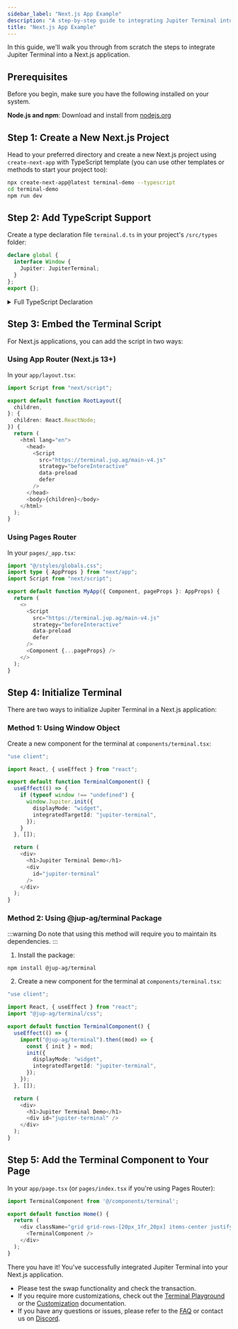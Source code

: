 ```yaml
---
sidebar_label: "Next.js App Example"
description: "A step-by-step guide to integrating Jupiter Terminal into a Next.js application."
title: "Next.js App Example"
---
```


<head>
    <title>Terminal Next.js App Example</title>
    <meta name="twitter:card" content="summary" />
</head>

In this guide, we'll walk you through from scratch the steps to integrate Jupiter Terminal into a Next.js application.

## Prerequisites

Before you begin, make sure you have the following installed on your system.

**Node.js and npm**: Download and install from [nodejs.org](https://nodejs.org)

## Step 1: Create a New Next.js Project

Head to your preferred directory and create a new Next.js project using `create-next-app` with TypeScript template (you can use other templates or methods to start your project too):

```bash
npx create-next-app@latest terminal-demo --typescript
cd terminal-demo
npm run dev
```

## Step 2: Add TypeScript Support

Create a type declaration file `terminal.d.ts` in your project's `/src/types` folder:

```typescript
declare global {
  interface Window {
    Jupiter: JupiterTerminal;
  }
};
export {};
```

<details>
  <summary>
    Full TypeScript Declaration
  </summary>

```typescript
declare global {
    interface Window {
        Jupiter: JupiterTerminal;
    }
}

export type WidgetPosition = 'bottom-left' | 'bottom-right' | 'top-left' | 'top-right';
export type WidgetSize = 'sm' | 'default';
export type SwapMode = "ExactInOrOut" | "ExactIn" | "ExactOut";
export type DEFAULT_EXPLORER = 'Solana Explorer' | 'Solscan' | 'Solana Beach' | 'SolanaFM';

export interface FormProps {
    swapMode?: SwapMode;
    initialAmount?: string;
    initialInputMint?: string;
    initialOutputMint?: string;
    fixedAmount?: boolean;
    fixedMint?: string;
    referralAccount?: string;
    referralFee?: number;
}

export interface IInit {
    localStoragePrefix?: string;
    formProps?: FormProps;
    defaultExplorer?: DEFAULT_EXPLORER;
    autoConnect?: boolean;
    displayMode?: 'modal' | 'integrated' | 'widget';
    integratedTargetId?: string;
    widgetStyle?: {
        position?: WidgetPosition;
        size?: WidgetSize;
    };
    containerStyles?: CSSProperties;
    containerClassName?: string;
    enableWalletPassthrough?: boolean;
    passthroughWalletContextState?: WalletContextState;
    onRequestConnectWallet?: () => void | Promise<void>;
    onSwapError?: ({
        error,
        quoteResponseMeta,
    }: {
        error?: TransactionError;
        quoteResponseMeta: QuoteResponse | null;
    }) => void;
    onSuccess?: ({
        txid,
        swapResult,
        quoteResponseMeta,
    }: {
        txid: string;
        swapResult: SwapResult;
        quoteResponseMeta: QuoteResponse | null;
    }) => void;
    onFormUpdate?: (form: IForm) => void;
    onScreenUpdate?: (screen: IScreen) => void;
}

export interface JupiterTerminal {
    _instance: JSX.Element | null;
    init: (props: IInit) => void;
    resume: () => void;
    close: () => void;
    root: Root | null;
    enableWalletPassthrough: boolean;
    onRequestConnectWallet: IInit['onRequestConnectWallet'];
    store: ReturnType<typeof createStore>;
    syncProps: (props: { passthroughWalletContextState?: IInit['passthroughWalletContextState'] }) => void;
    onSwapError: IInit['onSwapError'];
    onSuccess: IInit['onSuccess'];
    onFormUpdate: IInit['onFormUpdate'];
    onScreenUpdate: IInit['onScreenUpdate'];
    localStoragePrefix: string;
}

export { };
```

</details>

## Step 3: Embed the Terminal Script

For Next.js applications, you can add the script in two ways:

### Using App Router (Next.js 13+)

In your `app/layout.tsx`:

```typescript
import Script from "next/script";

export default function RootLayout({
  children,
}: {
  children: React.ReactNode;
}) {
  return (
    <html lang="en">
      <head>
        <Script
          src="https://terminal.jup.ag/main-v4.js"
          strategy="beforeInteractive"
          data-preload
          defer
        />
      </head>
      <body>{children}</body>
    </html>
  );
}
```

### Using Pages Router

In your `pages/_app.tsx`:

```typescript
import "@/styles/globals.css";
import type { AppProps } from "next/app";
import Script from "next/script";

export default function MyApp({ Component, pageProps }: AppProps) {
  return (
    <>
      <Script
        src="https://terminal.jup.ag/main-v4.js"
        strategy="beforeInteractive"
        data-preload
        defer
      />
      <Component {...pageProps} />
    </>
  );
}
```

## Step 4: Initialize Terminal

There are two ways to initialize Jupiter Terminal in a Next.js application:

### Method 1: Using Window Object

Create a new component for the terminal at `components/terminal.tsx`:

```typescript
"use client";

import React, { useEffect } from "react";

export default function TerminalComponent() {
  useEffect(() => {
    if (typeof window !== "undefined") {
      window.Jupiter.init({
        displayMode: "widget",
        integratedTargetId: "jupiter-terminal",
      });
    }
  }, []);

  return (
    <div>
      <h1>Jupiter Terminal Demo</h1>
      <div
        id="jupiter-terminal"
      />
    </div>
  );
}
```

### Method 2: Using @jup-ag/terminal Package

:::warning
Do note that using this method will require you to maintain its dependencies.
:::


1. Install the package:

```bash
npm install @jup-ag/terminal
```

2. Create a new component for the terminal at `components/terminal.tsx`:

```typescript
"use client";

import React, { useEffect } from "react";
import "@jup-ag/terminal/css";

export default function TerminalComponent() {
  useEffect(() => {
    import("@jup-ag/terminal").then((mod) => {
      const { init } = mod;
      init({
        displayMode: "widget",
        integratedTargetId: "jupiter-terminal",
      });
    });
  }, []);

  return (
    <div>
      <h1>Jupiter Terminal Demo</h1>
      <div id="jupiter-terminal" />
    </div>
  );
}
```

## Step 5: Add the Terminal Component to Your Page

In your `app/page.tsx` (or `pages/index.tsx` if you're using Pages Router):

```typescript
import TerminalComponent from '@/components/terminal';

export default function Home() {
  return (
    <div className="grid grid-rows-[20px_1fr_20px] items-center justify-items-center min-h-screen p-8 pb-20 gap-16 sm:p-20 font-[family-name:var(--font-geist-sans)]">
      <TerminalComponent />
    </div>
  );
}
```

There you have it! You've successfully integrated Jupiter Terminal into your Next.js application.

- Please test the swap functionality and check the transaction.
- If you require more customizations, check out the [Terminal Playground](https://terminal.jup.ag/playground) or the [Customization](/docs/tool-kits/terminal/customization) documentation.
- If you have any questions or issues, please refer to the [FAQ](./faq.md) or contact us on [Discord](https://discord.gg/jup).
